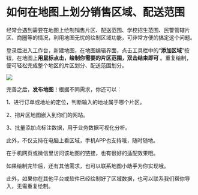 # 如何在地图上划分销售区域、配送范围

经常会遇到需要在地图上绘制销售片区、配送范围、学校招生范围、民警管辖片区、商圈等的情况，利用地图无忧的绘制区域功能，可非常方便的搞定这个问题。

登录后进入工作台，新建地图，在地图编辑界面，点击工具栏中的“**添加区域**”按钮，在地图上**用鼠标点击，绘制你需要的片区范围，双击结束即可**    。重复绘制，便可轻松完成整个地区的片区划分、配送范围划分。

![](http://pic.dituwuyou.com/map%2Fpicture%2F%E7%BB%98%E5%88%B6%E5%8C%BA%E5%88%921.png)



完善之后，**发布地图**！根据不同需求，你还可以：

1、进行订单或地址的定位，判断输入的地址属于哪个片区。

2、把片区地图嵌入到你们的网站。

3、批量添加点标注数据，用于业务数据可视化分析。

此外，不仅支持在电脑上看区域，手机APP也支持哦，随时随地。

在手机网页或微信里访问该地图的链接，也有很好的适配效果哦。

如果绘制完毕后，还有其他需求，也可以联系地图小助手为你实现哦。

此外，如果你在其他平台或软件已经绘制好了区域数据，也可以联系我们帮你导入，无需重复绘制。
